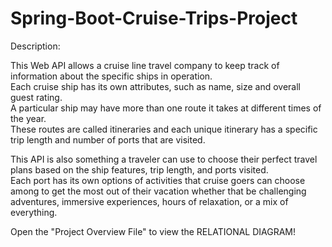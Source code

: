 # Spring-Boot-Cruise-Trips-Project

Description:  

This Web API allows a cruise line travel company to keep track of information about the specific ships in operation.  
Each cruise ship has its own attributes, such as name, size and overall guest rating.  
A particular ship may have more than one route it takes at different times of the year.  
These routes are called itineraries and each unique itinerary has a specific trip length and number of ports that are visited.  

This API is also something a traveler can use to choose their perfect travel plans based on the ship features, trip length, and ports visited.  
Each port has its own options of activities that cruise goers can choose among to get the most out of their vacation whether that be 
challenging adventures, immersive experiences, hours of relaxation, or a mix of everything.  

Open the "Project Overview File" to view the RELATIONAL DIAGRAM!
